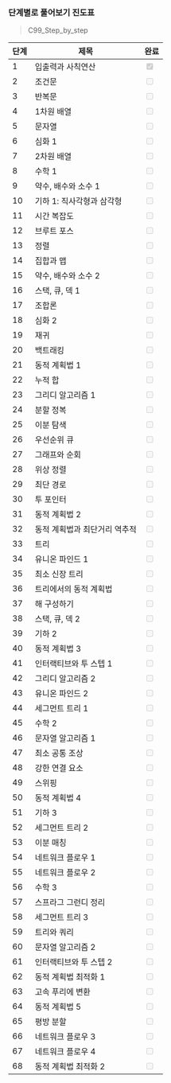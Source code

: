 ### 단계별로 풀어보기 진도표  
> C99_Step_by_step

| 단계 | 제목                          | 완료                                   |
|------|-------------------------------|----------------------------------------|
| 1    | 입출력과 사칙연산             | <input type="checkbox" checked disabled> |
| 2    | 조건문                        | <input type="checkbox" disabled>         |
| 3    | 반복문                        | <input type="checkbox" disabled>         |
| 4    | 1차원 배열                    | <input type="checkbox" disabled>         |
| 5    | 문자열                        | <input type="checkbox" disabled>         |
| 6    | 심화 1                        | <input type="checkbox" disabled>         |
| 7    | 2차원 배열                    | <input type="checkbox" disabled>         |
| 8    | 수학 1                        | <input type="checkbox" disabled>         |
| 9    | 약수, 배수와 소수 1          | <input type="checkbox" disabled>         |
| 10   | 기하 1: 직사각형과 삼각형     | <input type="checkbox" disabled>         |
| 11   | 시간 복잡도                   | <input type="checkbox" disabled>         |
| 12   | 브루트 포스                   | <input type="checkbox" disabled>         |
| 13   | 정렬                          | <input type="checkbox" disabled>         |
| 14   | 집합과 맵                     | <input type="checkbox" disabled>         |
| 15   | 약수, 배수와 소수 2          | <input type="checkbox" disabled>         |
| 16   | 스택, 큐, 덱 1               | <input type="checkbox" disabled>         |
| 17   | 조합론                        | <input type="checkbox" disabled>         |
| 18   | 심화 2                        | <input type="checkbox" disabled>         |
| 19   | 재귀                          | <input type="checkbox" disabled>         |
| 20   | 백트래킹                      | <input type="checkbox" disabled>         |
| 21   | 동적 계획법 1                | <input type="checkbox" disabled>         |
| 22   | 누적 합                       | <input type="checkbox" disabled>         |
| 23   | 그리디 알고리즘 1            | <input type="checkbox" disabled>         |
| 24   | 분할 정복                     | <input type="checkbox" disabled>         |
| 25   | 이분 탐색                     | <input type="checkbox" disabled>         |
| 26   | 우선순위 큐                   | <input type="checkbox" disabled>         |
| 27   | 그래프와 순회                | <input type="checkbox" disabled>         |
| 28   | 위상 정렬                     | <input type="checkbox" disabled>         |
| 29   | 최단 경로                     | <input type="checkbox" disabled>         |
| 30   | 투 포인터                     | <input type="checkbox" disabled>         |
| 31   | 동적 계획법 2                | <input type="checkbox" disabled>         |
| 32   | 동적 계획법과 최단거리 역추적 | <input type="checkbox" disabled>         |
| 33   | 트리                          | <input type="checkbox" disabled>         |
| 34   | 유니온 파인드 1              | <input type="checkbox" disabled>         |
| 35   | 최소 신장 트리               | <input type="checkbox" disabled>         |
| 36   | 트리에서의 동적 계획법       | <input type="checkbox" disabled>         |
| 37   | 해 구성하기                   | <input type="checkbox" disabled>         |
| 38   | 스택, 큐, 덱 2               | <input type="checkbox" disabled>         |
| 39   | 기하 2                        | <input type="checkbox" disabled>         |
| 40   | 동적 계획법 3                | <input type="checkbox" disabled>         |
| 41   | 인터랙티브와 투 스텝 1       | <input type="checkbox" disabled>         |
| 42   | 그리디 알고리즘 2            | <input type="checkbox" disabled>         |
| 43   | 유니온 파인드 2              | <input type="checkbox" disabled>         |
| 44   | 세그먼트 트리 1              | <input type="checkbox" disabled>         |
| 45   | 수학 2                        | <input type="checkbox" disabled>         |
| 46   | 문자열 알고리즘 1            | <input type="checkbox" disabled>         |
| 47   | 최소 공통 조상               | <input type="checkbox" disabled>         |
| 48   | 강한 연결 요소               | <input type="checkbox" disabled>         |
| 49   | 스위핑                        | <input type="checkbox" disabled>         |
| 50   | 동적 계획법 4                | <input type="checkbox" disabled>         |
| 51   | 기하 3                        | <input type="checkbox" disabled>         |
| 52   | 세그먼트 트리 2              | <input type="checkbox" disabled>         |
| 53   | 이분 매칭                     | <input type="checkbox" disabled>         |
| 54   | 네트워크 플로우 1            | <input type="checkbox" disabled>         |
| 55   | 네트워크 플로우 2            | <input type="checkbox" disabled>         |
| 56   | 수학 3                        | <input type="checkbox" disabled>         |
| 57   | 스프라그 그런디 정리         | <input type="checkbox" disabled>         |
| 58   | 세그먼트 트리 3              | <input type="checkbox" disabled>         |
| 59   | 트리와 쿼리                  | <input type="checkbox" disabled>         |
| 60   | 문자열 알고리즘 2            | <input type="checkbox" disabled>         |
| 61   | 인터랙티브와 투 스텝 2       | <input type="checkbox" disabled>         |
| 62   | 동적 계획법 최적화 1         | <input type="checkbox" disabled>         |
| 63   | 고속 푸리에 변환             | <input type="checkbox" disabled>         |
| 64   | 동적 계획법 5                | <input type="checkbox" disabled>         |
| 65   | 평방 분할                     | <input type="checkbox" disabled>         |
| 66   | 네트워크 플로우 3            | <input type="checkbox" disabled>         |
| 67   | 네트워크 플로우 4            | <input type="checkbox" disabled>         |
| 68   | 동적 계획법 최적화 2         | <input type="checkbox" disabled>         |
